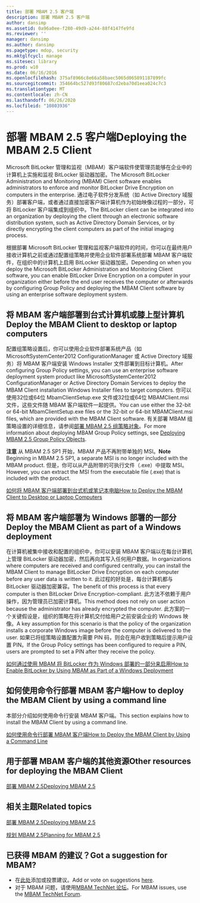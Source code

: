 ```yaml
---
title: 部署 MBAM 2.5 客户端
description: 部署 MBAM 2.5 客户端
author: dansimp
ms.assetid: 0a96a0ee-f280-49d9-a244-88f4147fe9fd
ms.reviewer: ''
manager: dansimp
ms.author: dansimp
ms.pagetype: mdop, security
ms.mktglfcycl: manage
ms.sitesec: library
ms.prod: w10
ms.date: 06/16/2016
ms.openlocfilehash: 375af8966c8e66a58baec5065d065891187899fc
ms.sourcegitcommit: 354664bc527d93f80687cd2eba70d1eea024c7c3
ms.translationtype: MT
ms.contentlocale: zh-CN
ms.lasthandoff: 06/26/2020
ms.locfileid: "10803936"
---
```

# <span data-ttu-id="aaf3e-103">部署 MBAM 2.5 客户端</span><span class="sxs-lookup"><span data-stu-id="aaf3e-103">Deploying the MBAM 2.5 Client</span></span>


<span data-ttu-id="aaf3e-104">Microsoft BitLocker 管理和监视（MBAM）客户端软件使管理员能够在企业中的计算机上实施和监视 BitLocker 驱动器加密。</span><span class="sxs-lookup"><span data-stu-id="aaf3e-104">The Microsoft BitLocker Administration and Monitoring (MBAM) Client software enables administrators to enforce and monitor BitLocker Drive Encryption on computers in the enterprise.</span></span> <span data-ttu-id="aaf3e-105">通过电子软件分发系统（如 Active Directory 域服务）部署客户端，或者通过直接加密客户端计算机作为初始映像过程的一部分，可将 BitLocker 客户端集成到组织中。</span><span class="sxs-lookup"><span data-stu-id="aaf3e-105">The BitLocker client can be integrated into an organization by deploying the client through an electronic software distribution system, such as Active Directory Domain Services, or by directly encrypting the client computers as part of the initial imaging process.</span></span>

<span data-ttu-id="aaf3e-106">根据部署 Microsoft BitLocker 管理和监视客户端软件的时间，你可以在最终用户接收计算机之前或通过配置组策略并使用企业软件部署系统部署 MBAM 客户端软件，在组织中的计算机上启用 BitLocker 驱动器加密。</span><span class="sxs-lookup"><span data-stu-id="aaf3e-106">Depending on when you deploy the Microsoft BitLocker Administration and Monitoring Client software, you can enable BitLocker Drive Encryption on a computer in your organization either before the end user receives the computer or afterwards by configuring Group Policy and deploying the MBAM Client software by using an enterprise software deployment system.</span></span>

## <span data-ttu-id="aaf3e-107">将 MBAM 客户端部署到台式计算机或膝上型计算机</span><span class="sxs-lookup"><span data-stu-id="aaf3e-107">Deploy the MBAM Client to desktop or laptop computers</span></span>


<span data-ttu-id="aaf3e-108">配置组策略设置后，你可以使用企业软件部署系统产品（如 MicrosoftSystemCenter2012 ConfigurationManager 或 Active Directory 域服务）将 MBAM 客户端安装 Windows Installer 文件部署到目标计算机。</span><span class="sxs-lookup"><span data-stu-id="aaf3e-108">After configuring Group Policy settings, you can use an enterprise software deployment system product like MicrosoftSystemCenter2012 ConfigurationManager or Active Directory Domain Services to deploy the MBAM Client installation Windows Installer files to target computers.</span></span> <span data-ttu-id="aaf3e-109">你可以使用32位或64位 MbamClientSetup.exe 文件或32位或64位 MBAMClient.msi 文件，这些文件随 MBAM 客户端软件一起提供。</span><span class="sxs-lookup"><span data-stu-id="aaf3e-109">You can use either the 32-bit or 64-bit MbamClientSetup.exe files or the 32-bit or 64-bit MBAMClient.msi files, which are provided with the MBAM Client software.</span></span> <span data-ttu-id="aaf3e-110">有关部署 MBAM 组策略设置的详细信息，请参阅[部署 MBAM 2.5 组策略对象](deploying-mbam-25-group-policy-objects.md)。</span><span class="sxs-lookup"><span data-stu-id="aaf3e-110">For more information about deploying MBAM Group Policy settings, see [Deploying MBAM 2.5 Group Policy Objects](deploying-mbam-25-group-policy-objects.md).</span></span>

<span data-ttu-id="aaf3e-111">**注意** 从 MBAM 2.5 SP1 开始，MBAM 产品不再附带单独的 MSI。</span><span class="sxs-lookup"><span data-stu-id="aaf3e-111">**Note** Beginning in MBAM 2.5 SP1, a separate MSI is no longer included with the MBAM product.</span></span> <span data-ttu-id="aaf3e-112">但是，你可以从产品附带的可执行文件（.exe）中提取 MSI。</span><span class="sxs-lookup"><span data-stu-id="aaf3e-112">However, you can extract the MSI from the executable file (.exe) that is included with the product.</span></span>

 

[<span data-ttu-id="aaf3e-113">如何将 MBAM 客户端部署到台式机或笔记本电脑</span><span class="sxs-lookup"><span data-stu-id="aaf3e-113">How to Deploy the MBAM Client to Desktop or Laptop Computers</span></span>](how-to-deploy-the-mbam-client-to-desktop-or-laptop-computers-mbam-25.md)

## <span data-ttu-id="aaf3e-114">将 MBAM 客户端部署为 Windows 部署的一部分</span><span class="sxs-lookup"><span data-stu-id="aaf3e-114">Deploy the MBAM Client as part of a Windows deployment</span></span>


<span data-ttu-id="aaf3e-115">在计算机被集中接收和配置的组织中，你可以安装 MBAM 客户端以在每台计算机上管理 BitLocker 驱动器加密，然后再向其写入任何用户数据。</span><span class="sxs-lookup"><span data-stu-id="aaf3e-115">In organizations where computers are received and configured centrally, you can install the MBAM Client to manage BitLocker Drive Encryption on each computer before any user data is written to it.</span></span> <span data-ttu-id="aaf3e-116">此过程的好处是，每台计算机都与 BitLocker 驱动器加密兼容。</span><span class="sxs-lookup"><span data-stu-id="aaf3e-116">The benefit of this process is that every computer is then BitLocker Drive Encryption-compliant.</span></span> <span data-ttu-id="aaf3e-117">此方法不依赖于用户操作，因为管理员已加密计算机。</span><span class="sxs-lookup"><span data-stu-id="aaf3e-117">This method does not rely on user action because the administrator has already encrypted the computer.</span></span> <span data-ttu-id="aaf3e-118">此方案的一个关键假设是，组织的策略在将计算机交付给用户之前安装企业的 Windows 映像。</span><span class="sxs-lookup"><span data-stu-id="aaf3e-118">A key assumption for this scenario is that the policy of the organization installs a corporate Windows image before the computer is delivered to the user.</span></span> <span data-ttu-id="aaf3e-119">如果已将组策略设置配置为需要 PIN 码，则会在用户收到策略后提示用户设置 PIN。</span><span class="sxs-lookup"><span data-stu-id="aaf3e-119">If the Group Policy settings has been configured to require a PIN, users are prompted to set a PIN after they receive the policy.</span></span>

[<span data-ttu-id="aaf3e-120">如何通过使用 MBAM 将 BitLocker 作为 Windows 部署的一部分来启用</span><span class="sxs-lookup"><span data-stu-id="aaf3e-120">How to Enable BitLocker by Using MBAM as Part of a Windows Deployment</span></span>](how-to-enable-bitlocker-by-using-mbam-as-part-of-a-windows-deploymentmbam-25.md)

## <span data-ttu-id="aaf3e-121">如何使用命令行部署 MBAM 客户端</span><span class="sxs-lookup"><span data-stu-id="aaf3e-121">How to deploy the MBAM Client by using a command line</span></span>


<span data-ttu-id="aaf3e-122">本部分介绍如何使用命令行安装 MBAM 客户端。</span><span class="sxs-lookup"><span data-stu-id="aaf3e-122">This section explains how to install the MBAM Client by using a command line.</span></span>

[<span data-ttu-id="aaf3e-123">如何使用命令行部署 MBAM 客户端</span><span class="sxs-lookup"><span data-stu-id="aaf3e-123">How to Deploy the MBAM Client by Using a Command Line</span></span>](how-to-deploy-the-mbam-client-by-using-a-command-line.md)

## <span data-ttu-id="aaf3e-124">用于部署 MBAM 客户端的其他资源</span><span class="sxs-lookup"><span data-stu-id="aaf3e-124">Other resources for deploying the MBAM Client</span></span>


[<span data-ttu-id="aaf3e-125">部署 MBAM 2.5</span><span class="sxs-lookup"><span data-stu-id="aaf3e-125">Deploying MBAM 2.5</span></span>](deploying-mbam-25.md)



## <span data-ttu-id="aaf3e-126">相关主题</span><span class="sxs-lookup"><span data-stu-id="aaf3e-126">Related topics</span></span>


[<span data-ttu-id="aaf3e-127">部署 MBAM 2.5</span><span class="sxs-lookup"><span data-stu-id="aaf3e-127">Deploying MBAM 2.5</span></span>](deploying-mbam-25.md)

[<span data-ttu-id="aaf3e-128">规划 MBAM 2.5</span><span class="sxs-lookup"><span data-stu-id="aaf3e-128">Planning for MBAM 2.5</span></span>](planning-for-mbam-25.md)

 
## <span data-ttu-id="aaf3e-129">已获得 MBAM 的建议？</span><span class="sxs-lookup"><span data-stu-id="aaf3e-129">Got a suggestion for MBAM?</span></span>
- <span data-ttu-id="aaf3e-130">在[此处](http://mbam.uservoice.com/forums/268571-microsoft-bitlocker-administration-and-monitoring)添加或投票建议。</span><span class="sxs-lookup"><span data-stu-id="aaf3e-130">Add or vote on suggestions [here](http://mbam.uservoice.com/forums/268571-microsoft-bitlocker-administration-and-monitoring).</span></span> 
- <span data-ttu-id="aaf3e-131">对于 MBAM 问题，请使用[MBAM TechNet 论坛](https://social.technet.microsoft.com/Forums/home?forum=mdopmbam)。</span><span class="sxs-lookup"><span data-stu-id="aaf3e-131">For MBAM issues, use the [MBAM TechNet Forum](https://social.technet.microsoft.com/Forums/home?forum=mdopmbam).</span></span>
 





